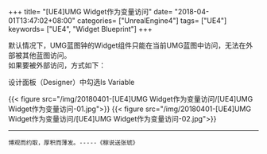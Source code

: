 +++
title= "[UE4]UMG Widget作为变量访问"
date= "2018-04-01T13:47:02+08:00"
categories= ["UnrealEngine4"]
tags= ["UE4"]
keywords= ["UE4", "Widget Blueprint"]
+++

默认情况下，UMG蓝图钟的Widget组件只能在当前UMG蓝图中访问，无法在外部被其他蓝图访问。  
如果要被外部访问，方式如下：

设计面板（Designer）中勾选Is Variable

{{< figure src="/img/20180401-[UE4]UMG Widget作为变量访问/[UE4]UMG Widget作为变量访问-01.jpg">}}
{{< figure src="/img/20180401-[UE4]UMG Widget作为变量访问/[UE4]UMG Widget作为变量访问-02.jpg">}}

***
`博观而约取，厚积而薄发。-----《稼说送张琥》`